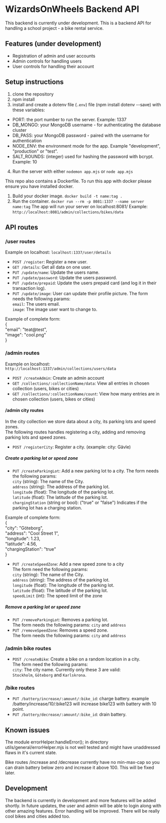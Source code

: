 # WizardsOnWheels Backend API
This backend is currently under development.
This is a backend API for handling a school project - a bike rental service.

## Features (under development)
- Registration of admin and user accounts
- Admin controls for handling users
- User controls for handling their account

## Setup instructions
1. clone the repository
2. npm install
3. install and create a dotenv file (`.env`) file (npm install dotenv --save) with these variables:
- PORT: the port number to run the server. Example: 1337
- DB_MONGO: your MongoDB username - for authenticating the database cluster
- DB_PASS: your MongoDB password - paired with the username for authentication
- NODE_ENV: the environment mode for the app. Example "development", "production" or "test".
- SALT_ROUNDS: (integer) used for hashing the password with bcrypt. Example: 10
4. Run the server with either `nodemon app.mjs` or `node app.mjs`

This repo also contains a Dockerfile.
To run this app with docker please ensure you have installed docker.

1. Build your docker image. `docker build -t name:tag .`
2. Run the container. `docker run --rm -p 8081:1337 --name server name:tag`
The app will run your server on localhost:8081/
Example: `http://localhost:8081/admin/collections/bikes/data`

## API routes
### /user routes
Example on localhost: `localhost:1337/user/details`
- `POST /register`: Register a new user.
- `GET /details`: Get all data on one user.
- `PUT /update/name`: Update the users name.
- `PUT /update/password`: Update the users password.
- `PUT /update/prepaid`: Update the users prepaid card (and log it in their transaction log).
- `PUT /update/image`: User can update their profile picture.
The form needs the following params:  
`email`: The users email.  
`image`: The image user want to change to.  

Example of complete form:  
{  
  "email": "teat@test",  
  "image": "cool.png"  
}  

### /admin routes
Example on localhost: `http://localhost:1337/admin/collections/users/data`
- `POST /createAdmin`: Create an admin account
- `GET /collections/:collectionName/data`: View all entries in chosen collection (users, bikes or cities)
- `GET /collections/:collectionName/count`: View how many entries are in chosen collection (users, bikes or cities)

#### /admin city routes  
In the city collection we store data about a city, its parking lots and speed zones.  
The following routes handles registering a city, adding and removing parking lots and speed zones.  

- `POST /registerCity`: Register a city. (example: city: Gävle)  
  
##### Create a parking lot or speed zone
- `PUT /createParkingLot`: Add a new parking lot to a city. 
The form needs the following params:  
`city` (string): The name of the City.  
`address` (string): The address of the parking lot.  
`longitude` (float): The longitude of the parking lot.  
`latitude` (float): The latitude of the parking lot.  
`chargingStation` (string or bool): ("true" or "false") Indicates if the parking lot has a charging station.  

Example of complete form:  
{  
  "city": "Göteborg",  
  "address": "Cool Street 1",  
  "longitude": 1.23,  
  "latitude": 4.56,  
  "chargingStation": "true"  
}

- `PUT /createSpeedZone`: Add a new speed zone to a city  
The form need the following params:  
`city` (string): The name of the City.  
`address` (string): The address of the parking lot.  
`longitude` (float): The longitude of the parking lot.  
`latitude` (float): The latitude of the parking lot.  
`speedLimit` (int): The speed limit of the zone  
  
##### Remove a parking lot or speed zone
- `PUT /removeParkingLot`: Removes a parking lot.  
The form needs the following params: `city` and `address`
- `PUT /removeSpeedZone`: Removes a speed zone.  
The form needs the following params: `city` and `address`

### /admin bike routes  
- `POST /createBike`: Create a bike on a random location in a city.  
The form need the following params:  
`city`: The city name. Currently only these 3 are valid:  
`Stockholm`, `Göteborg` and `Karlskrona`.

### /bike routes
- `PUT /battery/increase/:amount/:bike_id`: charge battery. example /battery/increase/10/:bike123 will increase bike123 with battery with 10 point.
- `PUT /battery/decrease/:amount/:bike_id`: drain battery.


## Known issues
The module errorHelper.handleError(); in directory utils/general/errorHelper.mjs is not well tested and might have unaddressed flaws in it's current state.

Bike routes /increase and /decrease currently have no min-max-cap so you can drain battery below zero and increase it above 100. This will be fixed later.

## Development
The backend is currently in development and more features will be added shortly.
In future updates, the user and admin will be able to login along with other amazing features. Error handling will be improved.
There will be really cool bikes and cities added too.